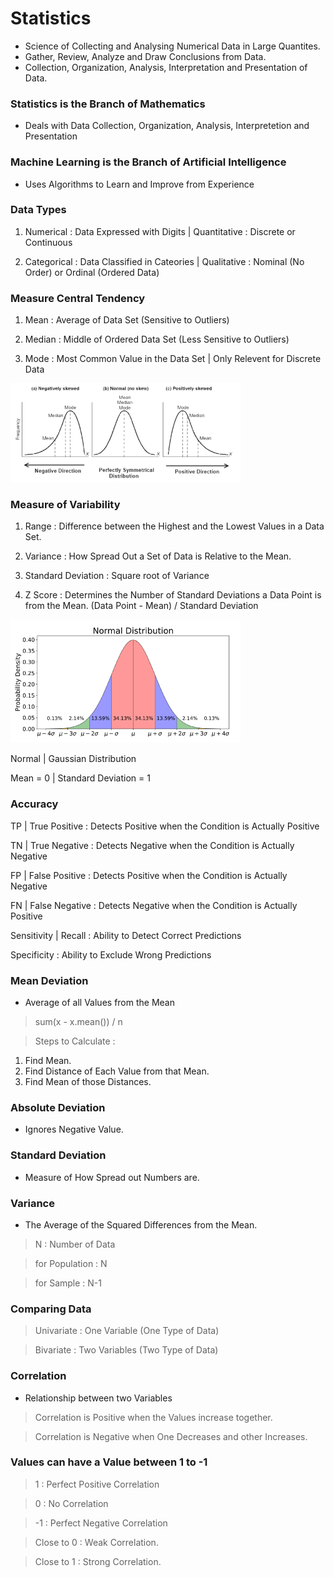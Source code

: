 # Statistics
- Science of Collecting and Analysing Numerical Data in Large Quantites.
- Gather, Review, Analyze and Draw Conclusions from Data.
- Collection, Organization, Analysis, Interpretation and Presentation of Data.

### Statistics is the Branch of Mathematics 
- Deals with Data Collection, Organization, Analysis, Interpretetion and Presentation

### Machine Learning is the Branch of Artificial Intelligence
- Uses Algorithms to Learn and Improve from Experience

### Data Types
1. Numerical : Data Expressed with Digits | Quantitative : Discrete or Continuous

2. Categorical : Data Classified in Cateories | Qualitative : Nominal (No Order) or Ordinal (Ordered Data)

### Measure Central Tendency
1. Mean : Average of Data Set (Sensitive to Outliers)

2. Median : Middle of Ordered Data Set (Less Sensitive to Outliers)

3. Mode : Most Common Value in the Data Set | Only Relevent for Discrete Data 

![Image](Image/Distribution.png)

### Measure of Variability
1. Range : Difference between the Highest and the Lowest Values in a Data Set.

2. Variance : How Spread Out a Set of Data is Relative to the Mean.

3. Standard Deviation : Square root of Variance

4. Z Score : Determines the Number of Standard Deviations a Data Point is from the Mean.  (Data Point - Mean) /  Standard Deviation

![Image](Image/NormalDistribution.png)

Normal | Gaussian Distribution

Mean = 0 | Standard Deviation = 1

### Accuracy 

TP | True Positive : Detects Positive when the Condition is Actually Positive

TN | True Negative : Detects Negative when the Condition is Actually Negative

FP | False Positive : Detects Positive when the Condition is Actually Negative

FN | False Negative : Detects Negative when the Condition is Actually Positive

Sensitivity | Recall : Ability to Detect Correct Predictions

Specificity : Ability to Exclude Wrong Predictions

### Mean Deviation  

- Average of all Values from the Mean

> sum(x - x.mean()) / n

> Steps to Calculate :
1. Find Mean.  
2. Find Distance of Each Value from that Mean.
3. Find Mean of those Distances.

### Absolute Deviation
- Ignores Negative Value.

### Standard Deviation
- Measure of How Spread out Numbers are.

### Variance
- The Average of the Squared Differences from the Mean.

> N : Number of Data

> for Population : N

> for Sample : N-1

### Comparing Data 

> Univariate : One Variable (One Type of Data)

> Bivariate : Two Variables (Two Type of Data)

### Correlation 
- Relationship between two Variables

> Correlation is Positive when the Values increase together.

> Correlation is Negative when One Decreases and other Increases.

### Values can have a Value between 1 to -1
> 1 : Perfect Positive Correlation

> 0 : No Correlation

> -1 : Perfect Negative Correlation

> Close to 0 : Weak Correlation.

> Close to 1 : Strong Correlation.
